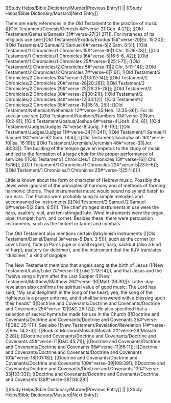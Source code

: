 [[Study Helps/Bible Dictionary/Murder|Previous Entry]]  ||  [[Study Helps/Bible Dictionary/Mustard|Next Entry]]

 There are early references in the Old Testament to the practice of music ([[Old Testament/Genesis/Genesis 4#^verse-21|Gen. 4:21]]; [[Old Testament/Genesis/Genesis 31#^verse-27|31:27]]). For instances of its religious use see [[Old Testament/Exodus/Exodus 15#^verse-20|Ex. 15:20]]; [[Old Testament/2 Samuel/2 Samuel 6#^verse-5|2 Sam. 6:5]]; [[Old Testament/1 Chronicles/1 Chronicles 15#^verse-16|1 Chr. 15:16-28]]; [[Old Testament/1 Chronicles/1 Chronicles 16#^verse-5|16:5-6, 42]]; [[Old Testament/1 Chronicles/1 Chronicles 25#^verse-1|25:1-7]]; [[Old Testament/2 Chronicles/2 Chronicles 5#^verse-11|2 Chr. 5:11-14]]; [[Old Testament/2 Chronicles/2 Chronicles 7#^verse-6|7:6]]; [[Old Testament/2 Chronicles/2 Chronicles 13#^verse-12|13:12-14]]; [[Old Testament/2 Chronicles/2 Chronicles 20#^verse-28|20:28]]; [[Old Testament/2 Chronicles/2 Chronicles 29#^verse-25|29:25-28]]; [[Old Testament/2 Chronicles/2 Chronicles 30#^verse-21|30:21]]; [[Old Testament/2 Chronicles/2 Chronicles 34#^verse-12|34:12]]; [[Old Testament/2 Chronicles/2 Chronicles 35#^verse-15|35:15, 25]]; [[Old Testament/Nehemiah/Nehemiah 12#^verse-35|Neh. 12:35-36]]. For its secular use see [[Old Testament/Numbers/Numbers 10#^verse-2|Num. 10:2-9]]; [[Old Testament/Joshua/Joshua 6#^verse-4|Josh. 6:4, 8]]; [[Old Testament/Judges/Judges 7#^verse-8|Judg. 7:8-19]]; [[Old Testament/Judges/Judges 11#^verse-34|11:34]]; [[Old Testament/1 Samuel/1 Samuel 18#^verse-6|1 Sam. 18:6]]; [[Old Testament/Isaiah/Isaiah 16#^verse-10|Isa. 16:10]]; [[Old Testament/Jeremiah/Jeremiah 48#^verse-33|Jer. 48:33]]. The building of the temple gave an impetus to the study of music and led to the formation of a large choir for the proper performance of services ([[Old Testament/1 Chronicles/1 Chronicles 15#^verse-16|1 Chr. 15:16]]; [[Old Testament/1 Chronicles/1 Chronicles 23#^verse-5|23:5-6]]; [[Old Testament/1 Chronicles/1 Chronicles 25#^verse-1|25:1-6]]).

 Little is known about the form or character of Hebrew music. Possibly the Jews were ignorant of the principles of harmony and of methods of forming harmonic chords. Their instrumental music would sound noisy and harsh to our ears. The Psalms were probably sung to simple melodies and accompanied by instruments ([[Old Testament/2 Samuel/2 Samuel 6#^verse-5|2 Sam. 6:5]]). The chief stringed instruments in use were the harp, psaltery, viol, and ten-stringed lute. Wind instruments were the organ, pipe, trumpet, horn, and cornet. Besides these, there were percussion instruments, such as the timbrel or tabret and cymbals.

 The Old Testament also mentions certain Babylonish instruments ([[Old Testament/Daniel/Daniel 3#^verse-5|Dan. 3:5]]), such as the cornet (or cow's horn), flute (a Pan's pipe or small organ), harp, sackbut (also a kind of harp), psaltery (or dulcimer), and the instrument that the KJV translates "dulcimer," a kind of bagpipe.

 The New Testament mentions that angels sang at the birth of Jesus ([[New Testament/Luke/Luke 2#^verse-13|Luke 2:13-14]]), and that Jesus and the Twelve sang a hymn after the Last Supper ([[New Testament/Matthew/Matthew 26#^verse-30|Matt. 26:30]]). Latter-day revelation also confirms the spiritual value of good music. The Lord has said, "My soul delighteth in the song of the heart; yea, the song of the righteous is a prayer unto me, and it shall be answered with a blessing upon their heads" ([[Doctrine and Covenants/Doctrine and Covenants/Doctrine and Covenants 25#^verse-12|D&C 25:12]]). He also specified that a selection of sacred hymns be made for use in the Church ([[Doctrine and Covenants/Doctrine and Covenants/Doctrine and Covenants 25#^verse-11|D&C 25:11]]). See also [[New Testament/Revelation/Revelation 14#^verse-2|Rev. 14:2-3]]; [[Book of Mormon/Mosiah/Mosiah 2#^verse-28|Mosiah 2:28]]; [[Doctrine and Covenants/Doctrine and Covenants/Doctrine and Covenants 45#^verse-71|D&C 45:71]]; [[Doctrine and Covenants/Doctrine and Covenants/Doctrine and Covenants 66#^verse-11|66:11]]; [[Doctrine and Covenants/Doctrine and Covenants/Doctrine and Covenants 101#^verse-18|101:18]]; [[Doctrine and Covenants/Doctrine and Covenants/Doctrine and Covenants 109#^verse-39|109:39]]; [[Doctrine and Covenants/Doctrine and Covenants/Doctrine and Covenants 133#^verse-33|133:33]]; [[Doctrine and Covenants/Doctrine and Covenants/Doctrine and Covenants 136#^verse-28|136:28]].

[[Study Helps/Bible Dictionary/Murder|Previous Entry]]  ||  [[Study Helps/Bible Dictionary/Mustard|Next Entry]]